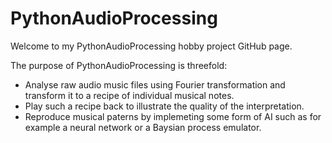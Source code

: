 # PythonAudioProcessing
Welcome to my PythonAudioProcessing hobby project GitHub page.

The purpose of PythonAudioProcessing is threefold:
- Analyse raw audio music files using Fourier transformation and transform it to a recipe of individual musical notes.
- Play such a recipe back to illustrate the quality of the interpretation.
- Reproduce musical paterns by implemeting some form of AI such as for example a neural network or a Baysian process emulator.
